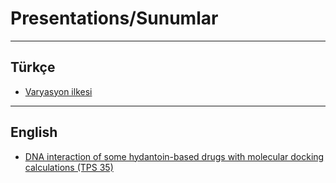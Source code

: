 # Presentations/Sunumlar

---

## Türkçe

- [Varyasyon ilkesi](varyasyon_ilkesi/varyasyon_ilkesi.pdf)

---

## English

- [DNA interaction of some hydantoin-based drugs with molecular docking calculations (TPS 35)](tfd35_molecular_docking/tfd_sunum_can.pdf)